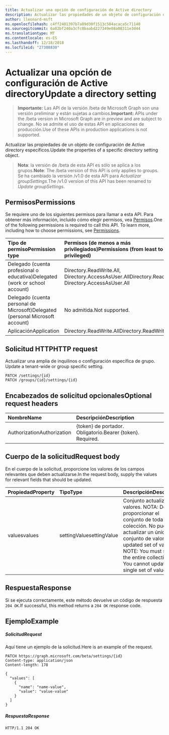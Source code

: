 ```yaml
---
title: Actualizar una opción de configuración de Active directory
description: Actualizar las propiedades de un objeto de configuración de Active directory específicos.
author: lleonard-msft
ms.openlocfilehash: c4ff2401397b7a89d30f1513c504acaca5c71140
ms.sourcegitcommit: 6a82bf240a3cfc0baabd227349e08a08311e3d44
ms.translationtype: MT
ms.contentlocale: es-ES
ms.lasthandoff: 12/18/2018
ms.locfileid: "27308830"
---
```

# <a name="update-a-directory-setting"></a><span data-ttu-id="dba66-103">Actualizar una opción de configuración de Active directory</span><span class="sxs-lookup"><span data-stu-id="dba66-103">Update a directory setting</span></span>

> <span data-ttu-id="dba66-104">**Importante:** Las API de la versión /beta de Microsoft Graph son una versión preliminar y están sujetas a cambios.</span><span class="sxs-lookup"><span data-stu-id="dba66-104">**Important:** APIs under the /beta version in Microsoft Graph are in preview and are subject to change.</span></span> <span data-ttu-id="dba66-105">No se admite el uso de estas API en aplicaciones de producción.</span><span class="sxs-lookup"><span data-stu-id="dba66-105">Use of these APIs in production applications is not supported.</span></span>

<span data-ttu-id="dba66-106">Actualizar las propiedades de un objeto de configuración de Active directory específicos.</span><span class="sxs-lookup"><span data-stu-id="dba66-106">Update the properties of a specific directory setting object.</span></span>

> <span data-ttu-id="dba66-107">**Nota**: la versión de /beta de esta API es sólo se aplica a los grupos.</span><span class="sxs-lookup"><span data-stu-id="dba66-107">**Note**: The /beta version of this API is only applies to groups.</span></span> <span data-ttu-id="dba66-108">Se ha cambiado la versión /v1.0 de esta API para *Actualizar groupSettings*.</span><span class="sxs-lookup"><span data-stu-id="dba66-108">The /v1.0 version of this API has been renamed to *Update groupSettings*.</span></span>

## <a name="permissions"></a><span data-ttu-id="dba66-109">Permisos</span><span class="sxs-lookup"><span data-stu-id="dba66-109">Permissions</span></span>
<span data-ttu-id="dba66-p103">Se requiere uno de los siguientes permisos para llamar a esta API. Para obtener más información, incluido cómo elegir permisos, vea [Permisos](/graph/permissions-reference).</span><span class="sxs-lookup"><span data-stu-id="dba66-p103">One of the following permissions is required to call this API. To learn more, including how to choose permissions, see [Permissions](/graph/permissions-reference).</span></span>

|<span data-ttu-id="dba66-112">Tipo de permiso</span><span class="sxs-lookup"><span data-stu-id="dba66-112">Permission type</span></span>      | <span data-ttu-id="dba66-113">Permisos (de menos a más privilegiados)</span><span class="sxs-lookup"><span data-stu-id="dba66-113">Permissions (from least to most privileged)</span></span>              |
|:--------------------|:---------------------------------------------------------|
|<span data-ttu-id="dba66-114">Delegado (cuenta profesional o educativa)</span><span class="sxs-lookup"><span data-stu-id="dba66-114">Delegated (work or school account)</span></span> | <span data-ttu-id="dba66-115">Directory.ReadWrite.All, Directory.AccessAsUser.All</span><span class="sxs-lookup"><span data-stu-id="dba66-115">Directory.ReadWrite.All, Directory.AccessAsUser.All</span></span>    |
|<span data-ttu-id="dba66-116">Delegado (cuenta personal de Microsoft)</span><span class="sxs-lookup"><span data-stu-id="dba66-116">Delegated (personal Microsoft account)</span></span> | <span data-ttu-id="dba66-117">No admitida.</span><span class="sxs-lookup"><span data-stu-id="dba66-117">Not supported.</span></span>    |
|<span data-ttu-id="dba66-118">Aplicación</span><span class="sxs-lookup"><span data-stu-id="dba66-118">Application</span></span> | <span data-ttu-id="dba66-119">Directory.ReadWrite.All</span><span class="sxs-lookup"><span data-stu-id="dba66-119">Directory.ReadWrite.All</span></span> |

## <a name="http-request"></a><span data-ttu-id="dba66-120">Solicitud HTTP</span><span class="sxs-lookup"><span data-stu-id="dba66-120">HTTP request</span></span>
<span data-ttu-id="dba66-121"><!-- { "blockType": "ignored" } -->Actualizar una amplia de inquilinos o configuración específica de grupo.</span><span class="sxs-lookup"><span data-stu-id="dba66-121"><!-- { "blockType": "ignored" } --> Update a tenant-wide or group specific setting.</span></span>
```http
PATCH /settings/{id}
PATCH /groups/{id}/settings/{id}
```
## <a name="optional-request-headers"></a><span data-ttu-id="dba66-122">Encabezados de solicitud opcionales</span><span class="sxs-lookup"><span data-stu-id="dba66-122">Optional request headers</span></span>
| <span data-ttu-id="dba66-123">Nombre</span><span class="sxs-lookup"><span data-stu-id="dba66-123">Name</span></span>       | <span data-ttu-id="dba66-124">Descripción</span><span class="sxs-lookup"><span data-stu-id="dba66-124">Description</span></span>|
|:-----------|:-----------|
| <span data-ttu-id="dba66-125">Authorization</span><span class="sxs-lookup"><span data-stu-id="dba66-125">Authorization</span></span>  | <span data-ttu-id="dba66-p104">{token} de portador. Obligatorio.</span><span class="sxs-lookup"><span data-stu-id="dba66-p104">Bearer {token}. Required.</span></span>|

## <a name="request-body"></a><span data-ttu-id="dba66-128">Cuerpo de la solicitud</span><span class="sxs-lookup"><span data-stu-id="dba66-128">Request body</span></span>
<span data-ttu-id="dba66-129">En el cuerpo de la solicitud, proporcione los valores de los campos relevantes que deben actualizarse.</span><span class="sxs-lookup"><span data-stu-id="dba66-129">In the request body, supply the values for relevant fields that should be updated.</span></span> 

| <span data-ttu-id="dba66-130">Propiedad</span><span class="sxs-lookup"><span data-stu-id="dba66-130">Property</span></span>     | <span data-ttu-id="dba66-131">Tipo</span><span class="sxs-lookup"><span data-stu-id="dba66-131">Type</span></span>   |<span data-ttu-id="dba66-132">Descripción</span><span class="sxs-lookup"><span data-stu-id="dba66-132">Description</span></span>|
|:---------------|:--------|:----------|
| <span data-ttu-id="dba66-133">values</span><span class="sxs-lookup"><span data-stu-id="dba66-133">values</span></span> | <span data-ttu-id="dba66-134">settingValue</span><span class="sxs-lookup"><span data-stu-id="dba66-134">settingValue</span></span> | <span data-ttu-id="dba66-p105">Conjunto actualizado de valores.  NOTA: Debe proporcionar el conjunto de toda la colección. No puede actualizar un único conjunto de valores.</span><span class="sxs-lookup"><span data-stu-id="dba66-p105">The updated set of values.  NOTE: You must supply the entire collection set. You cannot update a single set of values.</span></span> |

## <a name="response"></a><span data-ttu-id="dba66-138">Respuesta</span><span class="sxs-lookup"><span data-stu-id="dba66-138">Response</span></span>

<span data-ttu-id="dba66-139">Si se ejecuta correctamente, este método devuelve un código de respuesta `204 OK`.</span><span class="sxs-lookup"><span data-stu-id="dba66-139">If successful, this method returns a `204 OK` response code.</span></span>

## <a name="example"></a><span data-ttu-id="dba66-140">Ejemplo</span><span class="sxs-lookup"><span data-stu-id="dba66-140">Example</span></span>
##### <a name="request"></a><span data-ttu-id="dba66-141">Solicitud</span><span class="sxs-lookup"><span data-stu-id="dba66-141">Request</span></span>
<span data-ttu-id="dba66-142">Aquí tiene un ejemplo de la solicitud.</span><span class="sxs-lookup"><span data-stu-id="dba66-142">Here is an example of the request.</span></span>
<!-- {
  "blockType": "request",
  "name": "update_directorysetting"
}-->
```http
PATCH https://graph.microsoft.com/beta/settings/{id}
Content-type: application/json
Content-length: 178

{
  "values": [
    {
      "name": "name-value",
      "value": "value-value"
    }
  ]
}
```
##### <a name="response"></a><span data-ttu-id="dba66-143">Respuesta</span><span class="sxs-lookup"><span data-stu-id="dba66-143">Response</span></span>
<!-- {
  "blockType": "response",
  "truncated": true,
  "@odata.type": "microsoft.graph.directorysetting"
} -->
```http
HTTP/1.1 204 OK
```

<!-- uuid: 8fcb5dbc-d5aa-4681-8e31-b001d5168d79
2015-10-25 14:57:30 UTC -->
<!-- {
  "type": "#page.annotation",
  "description": "Update directorysetting",
  "keywords": "",
  "section": "documentation",
  "tocPath": ""
}-->